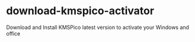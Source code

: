 # download-kmspico-activator
Download and Install KMSPico latest version to activate your Windows and office
